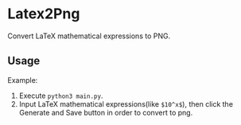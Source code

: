 # Latex2Png

Convert LaTeX mathematical expressions to PNG.

## Usage

Example:

1.  Execute `python3 main.py`.
1.  Input LaTeX mathematical expressions(like `$10^x$`), then click the Generate and Save button in order to convert to png.
